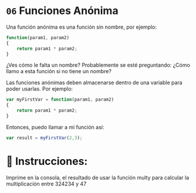 # `06` Funciones Anónima

Una función anónima es una función sin nombre, por ejemplo:

```js
function(param1, param2)
{
    return param1 * param2;
}
```
¿Ves cómo le falta un nombre? Probablemente se esté preguntando: ¿Cómo llamo a esta función si no tiene un nombre?

Las funciones anónimas deben almacenarse dentro de una variable para poder usarlas. Por ejemplo:

```js
var myFirstVar = function(param1, param2)
{
    return param1 * param2;
}
```
Entonces, puedo llamar a mi función así:
```js
var result = myFirstVar(2,3);
```
# 📝 Instrucciones:
Imprime en la consola, el resultado de usar la función multy para calcular la multiplicación entre 324234 y 47